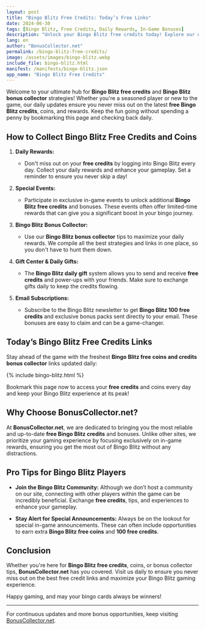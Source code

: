 ```yaml
---
layout: post  
title: "Bingo Blitz Free Credits: Today’s Free Links"  
date: 2024-06-30  
tags: [Bingo Blitz, Free Credits, Daily Rewards, In-Game Bonuses]  
description: "Unlock your Bingo Blitz free credits today! Explore our daily bonus collector tips, free coins, and exclusive rewards links to enhance your gameplay."  
lang: en  
author: "BonusCollector.net"  
permalink: /bingo-blitz-free-credits/  
image: /assets/images/bingo-blitz.webp  
include_file: bingo-blitz.html  
manifest: /manifests/bingo-blitz.json  
app_name: "Bingo Blitz Free Credits"  
---
```


Welcome to your ultimate hub for **Bingo Blitz free credits** and **Bingo Blitz bonus collector** strategies! Whether you're a seasoned player or new to the game, our daily updates ensure you never miss out on the latest **free Bingo Blitz credits**, coins, and rewards. Keep the fun going without spending a penny by bookmarking this page and checking back daily.

## How to Collect Bingo Blitz Free Credits and Coins

1. **Daily Rewards:**
   - Don't miss out on your **free credits** by logging into Bingo Blitz every day. Collect your daily rewards and enhance your gameplay. Set a reminder to ensure you never skip a day!

2. **Special Events:**
   - Participate in exclusive in-game events to unlock additional **Bingo Blitz free credits** and bonuses. These events often offer limited-time rewards that can give you a significant boost in your bingo journey.

3. **Bingo Blitz Bonus Collector:**
   - Use our **Bingo Blitz bonus collector** tips to maximize your daily rewards. We compile all the best strategies and links in one place, so you don't have to hunt them down.

4. **Gift Center & Daily Gifts:**
   - The **Bingo Blitz daily gift** system allows you to send and receive **free credits** and power-ups with your friends. Make sure to exchange gifts daily to keep the credits flowing.

5. **Email Subscriptions:**
   - Subscribe to the Bingo Blitz newsletter to get **Bingo Blitz 100 free credits** and exclusive bonus packs sent directly to your email. These bonuses are easy to claim and can be a game-changer.

## Today’s Bingo Blitz Free Credits Links

Stay ahead of the game with the freshest **Bingo Blitz free coins and credits bonus collector** links updated daily:

{% include bingo-blitz.html %}

Bookmark this page now to access your **free credits** and coins every day and keep your Bingo Blitz experience at its peak!

## Why Choose BonusCollector.net?

At **BonusCollector.net**, we are dedicated to bringing you the most reliable and up-to-date **free Bingo Blitz credits** and bonuses. Unlike other sites, we prioritize your gaming experience by focusing exclusively on in-game rewards, ensuring you get the most out of Bingo Blitz without any distractions.

## Pro Tips for Bingo Blitz Players

- **Join the Bingo Blitz Community:**
  Although we don’t host a community on our site, connecting with other players within the game can be incredibly beneficial. Exchange **free credits**, tips, and experiences to enhance your gameplay.

- **Stay Alert for Special Announcements:**
  Always be on the lookout for special in-game announcements. These can often include opportunities to earn extra **Bingo Blitz free coins** and **100 free credits**.

## Conclusion

Whether you're here for **Bingo Blitz free credits**, coins, or bonus collector tips, **BonusCollector.net** has you covered. Visit us daily to ensure you never miss out on the best free credit links and maximize your Bingo Blitz gaming experience.

Happy gaming, and may your bingo cards always be winners!

---

For continuous updates and more bonus opportunities, keep visiting [BonusCollector.net](https://bonuscollector.net/).